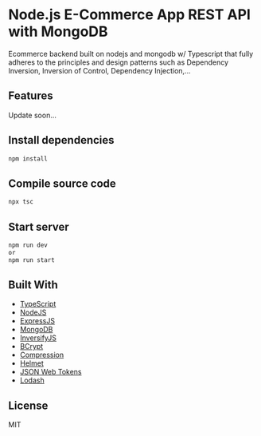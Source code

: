 # Node.js E-Commerce App REST API with MongoDB

Ecommerce backend built on nodejs and mongodb w/ Typescript that fully adheres to the principles and design patterns such as Dependency Inversion, Inversion of Control, Dependency Injection,...

## Features

Update soon...

## Install dependencies

```bash
npm install
```

## Compile source code

```bash
npx tsc
```

## Start server

```bash
npm run dev
or
npm run start
```

## Built With

- [TypeScript](https://www.typescriptlang.org/)
- [NodeJS](https://nodejs.org/en/)
- [ExpressJS](https://expressjs.com/)
- [MongoDB](https://www.mongodb.com/)
- [InversifyJS](https://inversify.io/)
- [BCrypt](https://www.npmjs.com/package/bcrypt)
- [Compression](https://www.npmjs.com/package/compression)
- [Helmet](https://helmetjs.github.io/)
- [JSON Web Tokens](https://jwt.io/)
- [Lodash](https://lodash.com/)

## License

MIT
